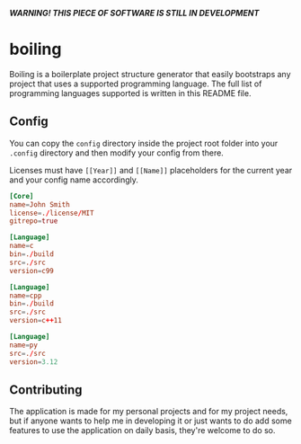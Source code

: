 ***WARNING! THIS PIECE OF SOFTWARE IS STILL IN DEVELOPMENT***
# boiling
Boiling is a boilerplate project structure generator that easily bootstraps any project that uses a supported programming language. The full list of programming languages supported is written in this README file.

## Config
You can copy the `config` directory inside the project root folder into your `.config` directory and then modify your config from there.

Licenses must have `[[Year]]` and `[[Name]]` placeholders for the current year and your config name accordingly.
```conf
[Core]
name=John Smith
license=./license/MIT
gitrepo=true

[Language]
name=c
bin=./build
src=./src
version=c99

[Language]
name=cpp
bin=./build
src=./src
version=c++11

[Language]
name=py
src=./src
version=3.12
```

## Contributing
The application is made for my personal projects and for my project needs, but if anyone wants to help me in developing it or just wants to do add some features to use the application on daily basis, they're welcome to do so.
